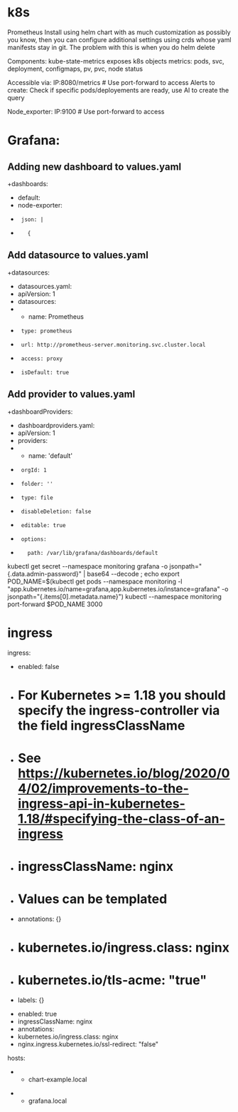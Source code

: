# k8s
Prometheus
Install using helm chart with as much customization as possibly you know, then you can configure additional settings using crds whose yaml manifests stay in git. The problem with this is when you do helm delete

Components:
kube-state-metrics
exposes k8s objects metrics:
pods, svc, deployment, configmaps, pv, pvc, node status

Accessible via: IP:8080/metrics # Use port-forward to access
Alerts to create:
Check if specific pods/deployements are ready, use AI to create the query


Node_exporter:
IP:9100 # Use port-forward to access


# Grafana:
## Adding new dashboard to values.yaml
+dashboards:
+  default:
+    node-exporter:
+      json: |
+        {
  
## Add datasource to values.yaml
+datasources:
+  datasources.yaml:
+    apiVersion: 1
+    datasources:
+    - name: Prometheus
+      type: prometheus
+      url: http://prometheus-server.monitoring.svc.cluster.local
+      access: proxy
+      isDefault: true

## Add provider to values.yaml
+dashboardProviders:
+  dashboardproviders.yaml:
+    apiVersion: 1
+    providers:
+    - name: 'default'
+      orgId: 1
+      folder: ''
+      type: file
+      disableDeletion: false
+      editable: true
+      options:
+        path: /var/lib/grafana/dashboards/default

kubectl get secret --namespace monitoring grafana -o jsonpath="{.data.admin-password}" | base64 --decode ; echo
export POD_NAME=$(kubectl get pods --namespace monitoring -l "app.kubernetes.io/name=grafana,app.kubernetes.io/instance=grafana" -o jsonpath="{.items[0].metadata.name}")
     kubectl --namespace monitoring port-forward $POD_NAME 3000
     
# ingress
 ingress:
-  enabled: false
-  # For Kubernetes >= 1.18 you should specify the ingress-controller via the field ingressClassName
-  # See https://kubernetes.io/blog/2020/04/02/improvements-to-the-ingress-api-in-kubernetes-1.18/#specifying-the-class-of-an-ingress
-  # ingressClassName: nginx
-  # Values can be templated
-  annotations: {}
-    # kubernetes.io/ingress.class: nginx
-    # kubernetes.io/tls-acme: "true"
-  labels: {}
+  enabled: true
+  ingressClassName: nginx
+  annotations:
+    kubernetes.io/ingress.class: nginx
+    nginx.ingress.kubernetes.io/ssl-redirect: "false"

   hosts:
-    - chart-example.local
+    - grafana.local


